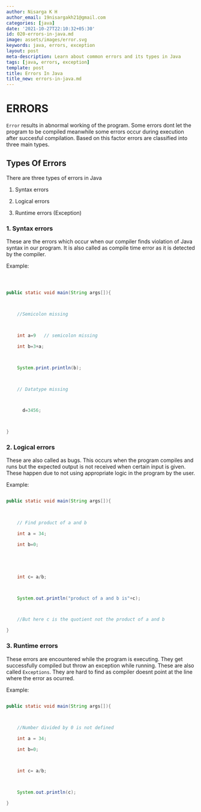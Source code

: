 ```yaml
---
author: Nisarga K H
author_email: 19nisargakh21@gmail.com
categories: [java]
date: '2021-10-27T22:10:32+05:30'
id: 020-errors-in-java.md
image: assets/images/error.svg
keywords: java, errors, exception
layout: post
meta-description: Learn about common errors and its types in Java
tags: [java, errors, exception]
template: post
title: Errors In Java
title_new: errors-in-java.md
---
```




# ERRORS



`Error` results in abnormal working of the program. Some errors dont let the program to be compiled meanwhile some errors occur during execution after succesful compilation. Based on this factor errors are classified into three main types.



## Types Of Errors



There are three types of errors in Java



1. Syntax errors

2. Logical errors

3. Runtime errors (Exception)



### 1. Syntax errors



These are the errors which occur when our compiler finds violation of Java syntax in our program. It is also called as compile time error as it is detected by the compiler.



Example:

```java



public static void main(String args[]){



    //Semicolon missing



    int a=9   // semicolon missing

    int b=3+a;



    System.print.println(b);



    // Datatype missing



      d=3456;



}

```





### 2. Logical errors



These are also called as bugs. This occurs when the program compiles and runs but the expected output is not received when certain input is given. These happen due to not using appropriate logic in the program by the user.



Example:



```java

public static void main(String args[]){

    

    // Find product of a and b

    int a = 34;

    int b=0;



    

    int c= a/b;



    System.out.println("product of a and b is"+c);



    //But here c is the quotient not the product of a and b

}

```





### 3. Runtime errors



These errors are encountered while the program is executing. They get successfully compiled but throw an exception while running. These are also called `Exceptions`. They are hard to find as compiler doesnt point at the line where the error as ocurred.



Example:



```java

public static void main(String args[]){

    

    //Number divided by 0 is not defined

    int a = 34;

    int b=0;



    int c= a/b;



    System.out.println(c);

}

```
